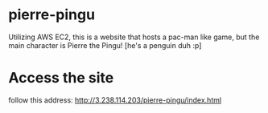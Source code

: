 # pierre-pingu
Utilizing AWS EC2, this is a website that hosts a pac-man like game, but the main character is Pierre the Pingu! [he's a penguin duh :p]

# Access the site
follow this address: http://3.238.114.203/pierre-pingu/index.html
